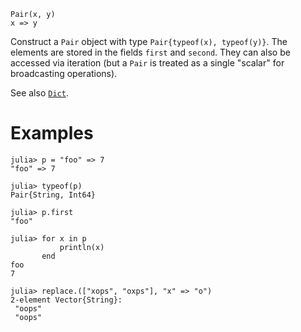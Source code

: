 ```
Pair(x, y)
x => y
```

Construct a `Pair` object with type `Pair{typeof(x), typeof(y)}`. The elements are stored in the fields `first` and `second`. They can also be accessed via iteration (but a `Pair` is treated as a single "scalar" for broadcasting operations).

See also [`Dict`](@ref).

# Examples

```jldoctest
julia> p = "foo" => 7
"foo" => 7

julia> typeof(p)
Pair{String, Int64}

julia> p.first
"foo"

julia> for x in p
           println(x)
       end
foo
7

julia> replace.(["xops", "oxps"], "x" => "o")
2-element Vector{String}:
 "oops"
 "oops"
```
